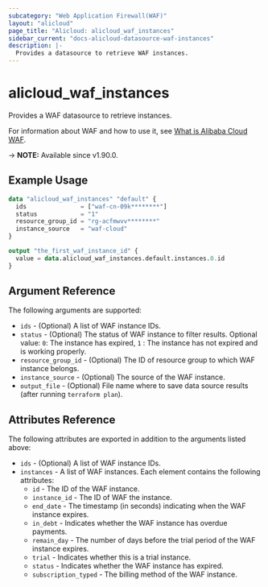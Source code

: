 ```yaml
---
subcategory: "Web Application Firewall(WAF)"
layout: "alicloud"
page_title: "Alicloud: alicloud_waf_instances"
sidebar_current: "docs-alicloud-datasource-waf-instances"
description: |-
  Provides a datasource to retrieve WAF instances.
---
```


# alicloud\_waf\_instances

Provides a WAF datasource to retrieve instances.

For information about WAF and how to use it, see [What is Alibaba Cloud WAF](https://www.alibabacloud.com/help/doc-detail/28517.htm).

-> **NOTE:** Available since v1.90.0.

## Example Usage

```terraform
data "alicloud_waf_instances" "default" {
  ids               = ["waf-cn-09k********"]
  status            = "1"
  resource_group_id = "rg-acfmwvv********"
  instance_source   = "waf-cloud"
}

output "the_first_waf_instance_id" {
  value = data.alicloud_waf_instances.default.instances.0.id
}

```

## Argument Reference

The following arguments are supported:

* `ids` - (Optional) A list of WAF instance IDs. 
* `status` - (Optional) The status of WAF instance to filter results. Optional value: `0`: The instance has expired, `1` : The instance has not expired and is working properly.
* `resource_group_id` - (Optional) The ID of resource group to which WAF instance belongs.
* `instance_source` - (Optional) The source of the WAF instance.
* `output_file` - (Optional) File name where to save data source results (after running `terraform plan`).

## Attributes Reference

The following attributes are exported in addition to the arguments listed above:

* `ids` - (Optional) A list of WAF instance IDs. 
* `instances` - A list of WAF instances. Each element contains the following attributes:
  * `id` - The ID of the WAF instance.
  * `instance_id` - The ID of WAF the instance.
  * `end_date` - The timestamp (in seconds) indicating when the WAF instance expires.
  * `in_debt` - Indicates whether the WAF instance has overdue payments.
  * `remain_day` - The number of days before the trial period of the WAF instance expires.
  * `trial` - Indicates whether this is a trial instance.
  * `status` - Indicates whether the WAF instance has expired.
  * `subscription_typed` - The billing method of the WAF instance. 
